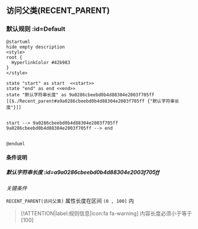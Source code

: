 ## 访问父类(RECENT_PARENT) <!-- {docsify-ignore-all} -->

   

### 默认规则 :id=Default

```plantuml
@startuml
hide empty description
<style>
root {
  HyperlinkColor #42b983
}
</style>

state "start" as start  <<start>>
state "end" as end <<end>>
state "默认字符串长度" as 9a0286cbeebd0b4d88304e2003f705ff [[$./Recent_parent#a9a0286cbeebd0b4d88304e2003f705ff {"默认字符串长度"}]]


start --> 9a0286cbeebd0b4d88304e2003f705ff 
9a0286cbeebd0b4d88304e2003f705ff --> end 


@enduml
```

#### 条件说明

##### 默认字符串长度 :id=a9a0286cbeebd0b4d88304e2003f705ff


*关键条件*


`RECENT_PARENT(访问父类)` 属性长度在区间 `(0 , 100]` 内

> [!ATTENTION|label:规则信息|icon:fa fa-warning]
> 内容长度必须小于等于[100]







